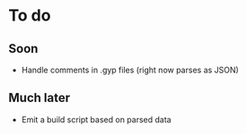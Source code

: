 To do
=====

Soon
----
* Handle comments in .gyp files (right now parses as JSON)

Much later
----------
* Emit a build script based on parsed data

